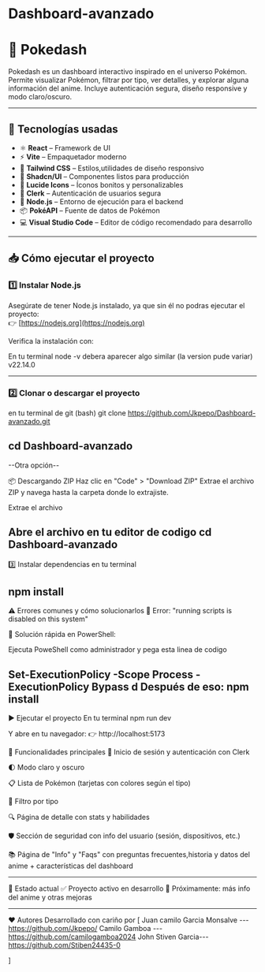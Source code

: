# Dashboard-avanzado


# 🧩 Pokedash

Pokedash es un dashboard interactivo inspirado en el universo Pokémon. Permite visualizar Pokémon, filtrar por tipo, ver detalles, y explorar alguna información del anime. Incluye autenticación segura, diseño responsive y modo claro/oscuro.

---

## 🚀 Tecnologías usadas

- ⚛️ **React** – Framework de UI
- ⚡ **Vite** – Empaquetador moderno
- 💨 **Tailwind CSS** – Estilos,utilidades de diseño responsivo
- 💅 **Shadcn/UI** – Componentes listos para producción
- 🎨 **Lucide Icons** – Íconos bonitos y personalizables
- 🔐 **Clerk** – Autenticación de usuarios segura
- 🧠 **Node.js** – Entorno de ejecución para el backend
- 📦 **PokéAPI** – Fuente de datos de Pokémon
- 💻 **Visual Studio Code** – Editor de código recomendado para desarrollo

---

## 📥 Cómo ejecutar el proyecto

### 1️⃣ Instalar Node.js

Asegúrate de tener Node.js instalado, ya que sin él no podras ejecutar el proyecto:  
👉 [https://nodejs.org](https://nodejs.org)

Verifica la instalación con:

En tu terminal
node -v
debera aparecer algo similar (la version pude variar)
v22.14.0

---
### 2️⃣ Clonar o descargar el proyecto
en tu terminal de git (bash)
git clone https://github.com/Jkpepo/Dashboard-avanzado.git

cd Dashboard-avanzado
---
--Otra opción--

📦 Descargando ZIP
Haz clic en "Code" > "Download ZIP"
Extrae el archivo ZIP y navega hasta la carpeta donde lo extrajiste.

Extrae el archivo

Abre el archivo en tu editor de codigo
cd Dashboard-avanzado
---
3️⃣ Instalar dependencias
en tu terminal 

npm install 
---
⚠️ Errores comunes y cómo solucionarlos
🛑 Error: "running scripts is disabled on this system"


🔧 Solución rápida en PowerShell:
 
 Ejecuta PoweShell como administrador y pega esta linea de codigo

Set-ExecutionPolicy -Scope Process -ExecutionPolicy Bypass
d
Después de eso:
npm install
---

▶️ Ejecutar el proyecto
En tu terminal
npm run dev

Y abre en tu navegador:
👉 http://localhost:5173


🔑 Funcionalidades principales
🔐 Inicio de sesión y autenticación con Clerk

🌓 Modo claro y oscuro

📋 Lista de Pokémon (tarjetas con colores según el tipo)

🎯 Filtro por tipo

🔍 Página de detalle con stats y habilidades

🛡️ Sección de seguridad con info del usuario (sesión, dispositivos, etc.)

📚 Página de "Info" y "Faqs" con  preguntas frecuentes,historia y datos del anime + características del dashboard

---
🧪 Estado actual
✅ Proyecto activo en desarrollo
🚧 Próximamente: más info del anime y otras mejoras

---

❤️ Autores
Desarrollado con cariño por [
Juan camilo Garcia Monsalve --- https://github.com/Jkpepo/
Camilo Gamboa --- https://github.com/camilogamboa2024
John Stiven Garcia--- https://github.com/Stiben24435-0
 
]

